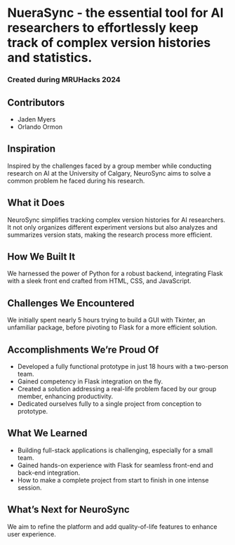 # NueraSync - the essential tool for AI researchers to effortlessly keep track of complex version histories and statistics.
### Created during MRUHacks 2024

## Contributors
- Jaden Myers
- Orlando Ormon

## Inspiration
Inspired by the challenges faced by a group member while conducting research on AI at the University of Calgary, NeuroSync aims to solve a common problem he faced during his research.

## What it Does
NeuroSync simplifies tracking complex version histories for AI researchers. It not only organizes different experiment versions but also analyzes and summarizes version stats, making the research process more efficient.

## How We Built It
We harnessed the power of Python for a robust backend, integrating Flask with a sleek front end crafted from HTML, CSS, and JavaScript.

## Challenges We Encountered
We initially spent nearly 5 hours trying to build a GUI with Tkinter, an unfamiliar package, before pivoting to Flask for a more efficient solution.

## Accomplishments We’re Proud Of
- Developed a fully functional prototype in just 18 hours with a two-person team.
- Gained competency in Flask integration on the fly.
- Created a solution addressing a real-life problem faced by our group member, enhancing productivity.
- Dedicated ourselves fully to a single project from conception to prototype.

## What We Learned
- Building full-stack applications is challenging, especially for a small team.
- Gained hands-on experience with Flask for seamless front-end and back-end integration.
- How to make a complete project from start to finish in one intense session.

## What’s Next for NeuroSync
We aim to refine the platform and add quality-of-life features to enhance user experience.
